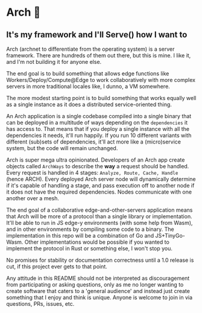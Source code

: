 # Arch 🏹
## It's my framework and I'll Serve() how I want to

Arch (archnet to differentiate from the operating system) is a server framework. There are hundreds of them out there, but this is mine. I like it, and I'm not building it for anyone else.

The end goal is to build something that allows edge functions like Workers/Deploy/Compute@Edge to work collaboratively with more complex servers in more traditional locales like, I dunno, a VM somewhere.

The more modest starting point is to build something that works equally well as a single instance as it does a distributed service-oriented thing.

An Arch application is a single codebase compiled into a single binary that can be deployed in a multitude of ways depending on the `dependencies` it has access to. That means that if you deploy a single instance with all the dependencies it needs, it'll run happily. If you run 10 different variants with different (sub)sets of dependencies, it'll act more like a (micro)service system, but the code will remain unchanged.

Arch is super mega ultra opinionated. Developers of an Arch app create objects called `ArchWays` to describe the **way** a request should be handled. Every request is handled in 4 stages: `Analyze, Route, Cache, Handle` (hence ARCH). Every deployed Arch server node will dynamically determine if it's capable of handling a stage, and pass execution off to another node if it does not have the required dependencies. Nodes communicate with one another over a mesh.

The end goal of a collaborative edge-and-other-servers application means that Arch will be more of a protocol than a single library or implementation. It'll be able to run in JS edge-y environments (with some help from Wasm), and in other environments by compiling some code to a binary. The implementation in this repo will be a combination of Go and JS+TinyGo-Wasm. Other implementations would be possible if you wanted to implement the protocol in Rust or something else, I won't stop you.

No promises for stability or documentation correctness until a 1.0 release is cut, if this project ever gets to that point.

Any attitude in this README should not be interpreted as discouragement from participating or asking questions, only as me no longer wanting to create software that caters to a 'general audience' and instead just create something that I enjoy and think is unique. Anyone is welcome to join in via questions, PRs, issues, etc.
